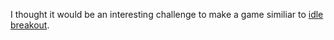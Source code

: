 I thought it would be an interesting challenge to make a game similiar to [idle breakout](https://www.coolmathgames.com/0-idle-breakout).
